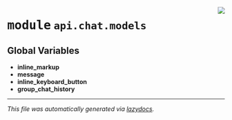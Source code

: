<!-- markdownlint-disable -->

<a href="https://github.com/switchcollab/Switch-Bots-Python-Library/tree/main/src/switch/api/chat/models/__init__.py#L0"><img align="right" src="https://img.shields.io/badge/-source-cccccc?style=flat-square"/></a>

# <kbd>module</kbd> `api.chat.models`




**Global Variables**
---------------
- **inline_markup**
- **message**
- **inline_keyboard_button**
- **group_chat_history**




---

_This file was automatically generated via [lazydocs](https://github.com/ml-tooling/lazydocs)._
